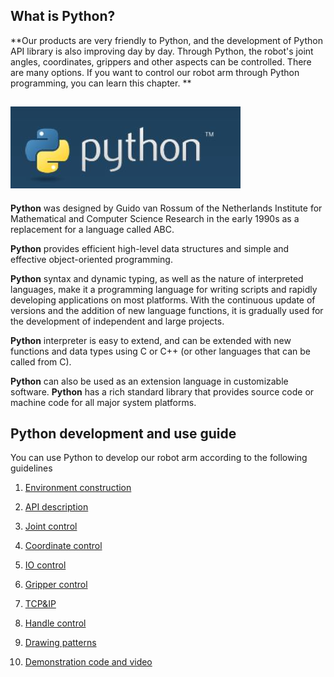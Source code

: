 ## What is Python?

**Our products are very friendly to Python, and the development of Python API library is also improving day by day. Through Python, the robot's joint angles, coordinates, grippers and other aspects can be controlled. There are many options. If you want to control our robot arm through Python programming, you can learn this chapter. **

## ![README1](../../../resource/3-FunctionsAndApplications/6.developmentGuide/python/python.jpg)

**Python** was designed by Guido van Rossum of the Netherlands Institute for Mathematical and Computer Science Research in the early 1990s as a replacement for a language called ABC.

**Python** provides efficient high-level data structures and simple and effective object-oriented programming.

**Python** syntax and dynamic typing, as well as the nature of interpreted languages, make it a programming language for writing scripts and rapidly developing applications on most platforms. With the continuous update of versions and the addition of new language functions, it is gradually used for the development of independent and large projects.

**Python** interpreter is easy to extend, and can be extended with new functions and data types using C or C++ (or other languages ​​that can be called from C).

**Python** can also be used as an extension language in customizable software. **Python** has a rich standard library that provides source code or machine code for all major system platforms.

## Python development and use guide

You can use Python to develop our robot arm according to the following guidelines

1. [Environment construction](./1_download.md)

2. [API description](./2_API.md)

3. [Joint control](./3_angle.md)

4. [Coordinate control](./4_coord.md)

5. [IO control](./5_IO.md)

6. [Gripper control](./6_gripper.md)

7. [TCP&IP](./7_TCPIP.md)

8. [Handle control](./9_HandleControl.md)

9. [Drawing patterns](./15_280_gcode_draw.md)

10. [Demonstration code and video](./8_example.md)